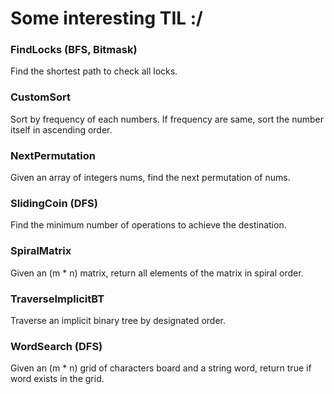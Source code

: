 # Some interesting TIL :/

### FindLocks (BFS, Bitmask)
Find the shortest path to check all locks.


### CustomSort
Sort by frequency of each numbers. If frequency are same, sort the number itself in ascending order.


### NextPermutation
Given an array of integers nums, find the next permutation of nums.


### SlidingCoin (DFS)
Find the minimum number of operations to achieve the destination.


### SpiralMatrix
Given an (m * n) matrix, return all elements of the matrix in spiral order.


### TraverseImplicitBT
Traverse an implicit binary tree by designated order.


### WordSearch (DFS)
Given an (m * n) grid of characters board and a string word, return true if word exists in the grid.
